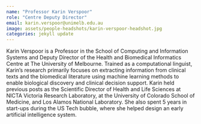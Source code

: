 ```yaml
---
name: "Professor Karin Verspoor"
role: "Centre Deputy Director"
email: karin.verspoor@unimelb.edu.au
image: assets/people-headshots/karin-verspoor-headshot.jpg
categories: jekyll update
---
```

Karin Verspoor is a Professor in the School of Computing and Information Systems and Deputy Director of the Health and Biomedical Informatics Centre at The University of Melbourne. Trained as a computational linguist, Karin’s research primarily focuses on extracting information from clinical texts and the biomedical literature using machine learning methods to enable biological discovery and clinical decision support. Karin held previous posts as the Scientific Director of Health and Life Sciences at NICTA Victoria Research Laboratory, at the University of Colorado School of Medicine, and Los Alamos National Laboratory. She also spent 5 years in start-ups during the US Tech bubble, where she helped design an early artificial intelligence system.
